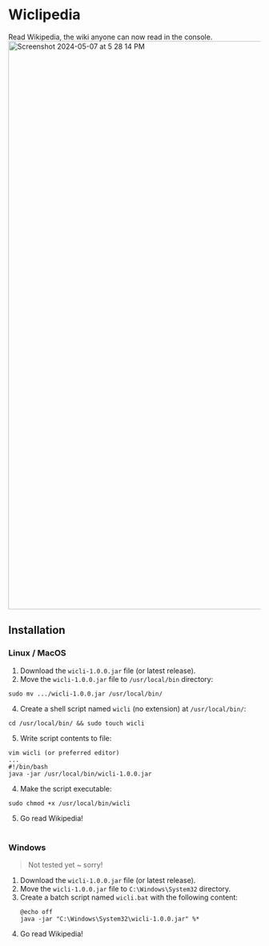 # Wiclipedia
Read Wikipedia, the wiki anyone can now read in the console.
<img width="1136" alt="Screenshot 2024-05-07 at 5 28 14 PM" src="https://github.com/pocketrice/Wiclipedia/assets/79682953/83aac47e-9d78-43e2-8b2c-aad7001ff985">


## Installation

### Linux / MacOS
1. Download the `wicli-1.0.0.jar` file (or latest release).
2. Move the `wicli-1.0.0.jar` file to `/usr/local/bin` directory:
```
sudo mv .../wicli-1.0.0.jar /usr/local/bin/
```

4. Create a shell script named `wicli` (no extension) at `/usr/local/bin/`:
```
cd /usr/local/bin/ && sudo touch wicli
```

5. Write script contents to file:
```
vim wicli (or preferred editor)
...
#!/bin/bash
java -jar /usr/local/bin/wicli-1.0.0.jar
```

4. Make the script executable:
```
sudo chmod +x /usr/local/bin/wicli
```

5. Go read Wikipedia!
<br><br>
### Windows
> Not tested yet ~ sorry!
1. Download the `wicli-1.0.0.jar` file (or latest release).
2. Move the `wicli-1.0.0.jar` file to `C:\Windows\System32` directory.
3. Create a batch script named `wicli.bat` with the following content:
    ```
    @echo off
    java -jar "C:\Windows\System32\wicli-1.0.0.jar" %*
    ```
4. Go read Wikipedia!
